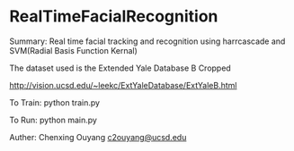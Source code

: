 # RealTimeFacialRecognition

Summary: Real time facial tracking and recognition using 
        harrcascade and SVM(Radial Basis Function Kernal)


The dataset used is the Extended Yale Database B Cropped

  http://vision.ucsd.edu/~leekc/ExtYaleDatabase/ExtYaleB.html


To Train: 
    python train.py

To Run:
    python main.py


Auther: Chenxing Ouyang <c2ouyang@ucsd.edu>
